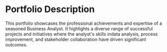 # Portfolio Description
This portfolio showcases the professional achievements and expertise of a seasoned Business Analyst. It highlights a diverse range of successful projects and initiatives where the analyst's skills indata analysis, process improvement, and stakeholder collaboration have driven significant outcomes.
